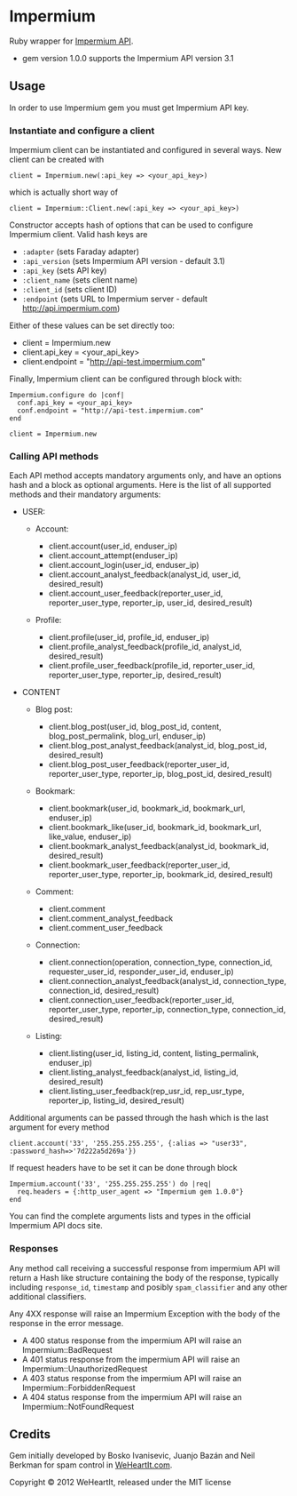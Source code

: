 # Impermium

Ruby wrapper for [Impermium API](http://impermium.com).

* gem version 1.0.0 supports the Impermium API version 3.1

## Usage

In order to use Impermium gem you must get Impermium API key.

### Instantiate and configure a client

Impermium client can be instantiated and configured in several ways. New client can be created with

    client = Impermium.new(:api_key => <your_api_key>)

which is actually short way of 

    client = Impermium::Client.new(:api_key => <your_api_key>)

Constructor accepts hash of options that can be used to configure Impermium client. Valid hash keys are

* `:adapter` (sets Faraday adapter)
* `:api_version` (sets Impermium API version - default 3.1)
* `:api_key` (sets API key)
* `:client_name` (sets client name)
* `:client_id` (sets client ID)
* `:endpoint` (sets URL to Impermium server - default http://api.impermium.com)

Either of these values can be set directly too:

* client = Impermium.new
* client.api_key = <your_api_key>
* client.endpoint = "http://api-test.impermium.com"

Finally, Impermium client can be configured through block with:

    Impermium.configure do |conf|
      conf.api_key = <your_api_key>
      conf.endpoint = "http://api-test.impermium.com"
    end

    client = Impermium.new

### Calling API methods

Each API method accepts mandatory arguments only, and have an options hash and a block as optional arguments. Here is the list of all supported methods and their mandatory arguments:
 
* USER: 
  + Account:
    - client.account(user_id, enduser_ip)
    - client.account_attempt(enduser_ip)
    - client.account_login(user_id, enduser_ip)
    - client.account_analyst_feedback(analyst_id, user_id, desired_result)
    - client.account_user_feedback(reporter_user_id, reporter_user_type, reporter_ip, user_id, desired_result)
  
  + Profile:
    - client.profile(user_id, profile_id, enduser_ip)
    - client.profile_analyst_feedback(profile_id, analyst_id, desired_result)
    - client.profile_user_feedback(profile_id, reporter_user_id, reporter_user_type, reporter_ip, desired_result)

* CONTENT
  + Blog post:
    - client.blog_post(user_id, blog_post_id, content, blog_post_permalink, blog_url, enduser_ip)
    - client.blog_post_analyst_feedback(analyst_id, blog_post_id, desired_result)
    - client.blog_post_user_feedback(reporter_user_id, reporter_user_type, reporter_ip, blog_post_id, desired_result)

  + Bookmark:
    - client.bookmark(user_id, bookmark_id, bookmark_url, enduser_ip)
    - client.bookmark_like(user_id, bookmark_id, bookmark_url, like_value, enduser_ip)
    - client.bookmark_analyst_feedback(analyst_id, bookmark_id, desired_result)
    - client.bookmark_user_feedback(reporter_user_id, reporter_user_type, reporter_ip, bookmark_id, desired_result)
    
  + Comment:
    - client.comment
    - client.comment_analyst_feedback
    - client.comment_user_feedback
    
  + Connection:
    - client.connection(operation, connection_type, connection_id, requester_user_id, responder_user_id, enduser_ip)
    - client.connection_analyst_feedback(analyst_id, connection_type, connection_id, desired_result)
    - client.connection_user_feedback(reporter_user_id, reporter_user_type, reporter_ip, connection_type, connection_id, desired_result)
    
  + Listing:
    - client.listing(user_id, listing_id, content, listing_permalink, enduser_ip)
    - client.listing_analyst_feedback(analyst_id, listing_id, desired_result)
    - client.listing_user_feedback(rep_usr_id, rep_usr_type, reporter_ip, listing_id, desired_result)

Additional arguments can be passed through the hash which is the last argument for every method

    client.account('33', '255.255.255.255', {:alias => "user33", :password_hash=>'7d222a5d269a'})

If request headers have to be set it can be done through block

    Impermium.account('33', '255.255.255.255') do |req|
      req.headers = {:http_user_agent => "Impermium gem 1.0.0"}
    end

You can find the complete arguments lists and types in the official Impermium API docs site.

### Responses

Any method call receiving a successful response from impermium API will return a Hash like structure containing the body of the response, typically including `response_id`, `timestamp` and posibly `spam_classifier` and any other additional classifiers.

Any 4XX response will raise an Impermium Exception with the body of the response in the error message.

* A 400 status response from the impermium API will raise an Impermium::BadRequest
* A 401 status response from the impermium API will raise an Impermium::UnauthorizedRequest
* A 403 status response from the impermium API will raise an Impermium::ForbiddenRequest
* A 404 status response from the impermium API will raise an Impermium::NotFoundRequest
  
## Credits

Gem initially developed by Bosko Ivanisevic, Juanjo Bazán and Neil Berkman for spam control in [WeHeartIt.com](http://weheartit.com/).

Copyright © 2012 WeHeartIt, released under the MIT license
